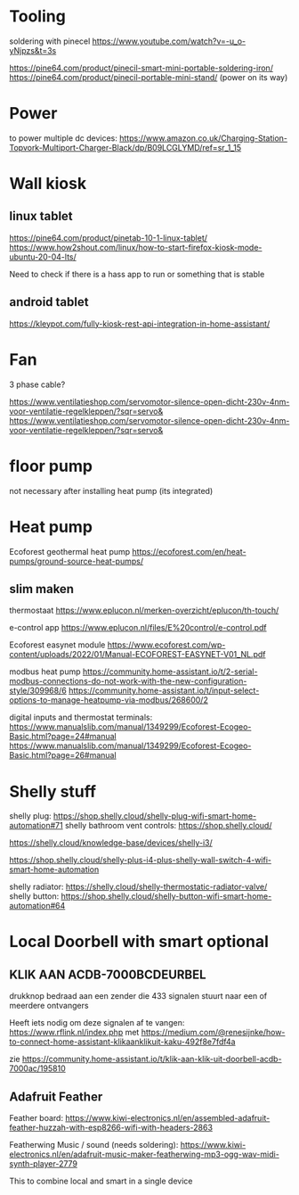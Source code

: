 
# Tooling
soldering with pinecel
https://www.youtube.com/watch?v=-u_o-yNjpzs&t=3s

https://pine64.com/product/pinecil-smart-mini-portable-soldering-iron/
https://pine64.com/product/pinecil-portable-mini-stand/
(power on its way)

# Power
to power multiple dc devices:
https://www.amazon.co.uk/Charging-Station-Topvork-Multiport-Charger-Black/dp/B09LCGLYMD/ref=sr_1_15

# Wall kiosk
## linux tablet
https://pine64.com/product/pinetab-10-1-linux-tablet/
https://www.how2shout.com/linux/how-to-start-firefox-kiosk-mode-ubuntu-20-04-lts/

Need to check if there is a hass app to run or something that is stable

## android tablet
https://kleypot.com/fully-kiosk-rest-api-integration-in-home-assistant/

# Fan
3 phase cable?

https://www.ventilatieshop.com/servomotor-silence-open-dicht-230v-4nm-voor-ventilatie-regelkleppen/?sqr=servo&
https://www.ventilatieshop.com/servomotor-silence-open-dicht-230v-4nm-voor-ventilatie-regelkleppen/?sqr=servo&

# floor pump
not necessary after installing heat pump (its integrated)

# Heat pump
Ecoforest geothermal heat pump
https://ecoforest.com/en/heat-pumps/ground-source-heat-pumps/

## slim maken
thermostaat
https://www.eplucon.nl/merken-overzicht/eplucon/th-touch/

e-control app
https://www.eplucon.nl/files/E%20control/e-control.pdf

Ecoforest easynet module
https://www.ecoforest.com/wp-content/uploads/2022/01/Manual-ECOFOREST-EASYNET-V01_NL.pdf

modbus heat pump
https://community.home-assistant.io/t/2-serial-modbus-connections-do-not-work-with-the-new-configuration-style/309968/6
https://community.home-assistant.io/t/input-select-options-to-manage-heatpump-via-modbus/268600/2

digital inputs and thermostat terminals:
https://www.manualslib.com/manual/1349299/Ecoforest-Ecogeo-Basic.html?page=24#manual
https://www.manualslib.com/manual/1349299/Ecoforest-Ecogeo-Basic.html?page=26#manual

# Shelly stuff
shelly plug: https://shop.shelly.cloud/shelly-plug-wifi-smart-home-automation#71
shelly bathroom vent controls: https://shop.shelly.cloud/

https://shelly.cloud/knowledge-base/devices/shelly-i3/

https://shop.shelly.cloud/shelly-plus-i4-plus-shelly-wall-switch-4-wifi-smart-home-automation

shelly radiator: https://shelly.cloud/shelly-thermostatic-radiator-valve/
shelly button: https://shop.shelly.cloud/shelly-button-wifi-smart-home-automation#64

# Local Doorbell with smart optional
## KLIK AAN ACDB-7000BCDEURBEL
drukknop bedraad aan een zender die 433 signalen stuurt naar een of meerdere ontvangers

Heeft iets nodig om deze signalen af te vangen:
https://www.rflink.nl/index.php met https://medium.com/@renesijnke/how-to-connect-home-assistant-klikaanklikuit-kaku-492f8e7fdf4a

zie
https://community.home-assistant.io/t/klik-aan-klik-uit-doorbell-acdb-7000ac/195810

## Adafruit Feather
Feather board: 
https://www.kiwi-electronics.nl/en/assembled-adafruit-feather-huzzah-with-esp8266-wifi-with-headers-2863

Featherwing Music / sound (needs soldering): 
https://www.kiwi-electronics.nl/en/adafruit-music-maker-featherwing-mp3-ogg-wav-midi-synth-player-2779

This to combine local and smart in a single device